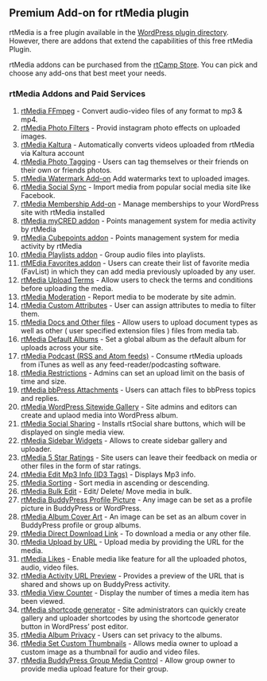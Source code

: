## Premium Add-on for rtMedia plugin

rtMedia is a free plugin available in the [WordPress plugin directory](https://wordpress.org/plugins/buddypress-media). However, there are addons that extend the capabilities of this free rtMedia Plugin.

rtMedia addons can be purchased from the [rtCamp Store](https://rtcamp.com/products/). You can pick and choose any add-ons that best meet your needs.

### rtMedia Addons and Paid Services

1. [rtMedia FFmpeg](../addons/ffmpeg.md) - Convert audio-video files of any format to mp3 & mp4.
2. [rtMedia Photo Filters](../addons/rtmedia-instagram.md) - Provid instagram photo effects on uploaded images.
3. [rtMedia Kaltura](../addons/rtmedia-kaltura-addon.md) - Automatically converts videos uploaded from rtMedia via Kaltura account
4. [rtMedia Photo Tagging](../addons/photo-tagging.md) - Users can tag themselves or their friends on their own or friends photos.
5. [rtMedia Watermark Add-on](../addons/rtmedia-watermark.md) Add watermarks text to uploaded images.
6. [rtMedia Social Sync](../addons/rtmedia-social-sync.md) - Import media from popular social media site like Facebook.
7. [rtMedia Membership Add-on](../addons/membership.md) - Manage memberships to your WordPress site with rtMedia installed
8. [rtMedia myCRED addon](../addons/mycred.md) - Points management system for media activity by rtMedia
9. [rtMedia Cubepoints addon](../addons/cubepoints.md) - Points management system for media activity by rtMedia
10. [rtMedia Playlists addon](../addons/playlists.md) - Group audio files into playlists.
11. [rtMEdia Favorites addon](../addons/favorites.md) - Users can create their list of favorite media (FavList) in which they can add media previously uploaded by any user.
12. [rtMedia Upload Terms](../addons/upload-terms.md) - Allow users to check the terms and conditions before uploading the media.
13. [rtMedia Moderation](../addons/moderation.md) - Report media to be moderate by site admin.
14. [rtMedia Custom Attributes](../addons/custom-attributes.md) - User can assign attributes to media to filter them.
15. [rtMedia Docs and Other files](../addons/docs-and-other-files.md) - Allow users to upload document types as well as other ( user specified extension files ) files from media tab.
16. [rtMedia Default Albums](../addons/rtmedia-default-albums.md) - Set a global album as the default album for uploads across your site.
17. [rtMedia Podcast (RSS and Atom feeds)](../addons/podcast.md) - Consume rtMedia uploads from iTunes as well as any feed-reader/podcasting software.
18. [rtMedia Restrictions](../addons/restrictions.md) - Admins can set an upload limit on the basis of time and size.
19. [rtMedia bbPress Attachments](../addons/bbpress-attachments.md) - Users can attach files to bbPress topics and replies.
20. [rtMedia WordPress Sitewide Gallery](../addons/wordpress-sidewide-gallery.md) - Site admins and editors can create and uplaod media into WordPress album.
21. [rtMedia Social Sharing](../addons/social-sharing.md) - Installs rtSocial share buttons, which will be displayed on single media view.
22. [rtMedia Sidebar Widgets](../addons/sidebar-widgets.md) - Allows to create sidebar gallery and uploader.
23. [rtMedia 5 Star Ratings](../addons/ratings.md) - Site users can leave their feedback on media or other files in the form of star ratings.
24. [rtMedia Edit Mp3 Info (ID3 Tags)](../addons/edit-mp3-info.md) - Displays Mp3 info.
25. [rtMedia Sorting](../addons/sorting.md) - Sort media in ascending or descending.
26. [rtMedia Bulk Edit](../addons/bulk-edit.md) - Edit/ Delete/ Move media in bulk.
27. [rtMedia BuddyPress Profile Picture](../addons/set-image-as-profile-picture.md) - Any image can be set as a profile picture in BuddyPress or WordPress.
28. [rtMedia Album Cover Art](../addons/album-cover-art.md) - An image can be set as an album cover in BuddyPress profile or group albums.
29. [rtMedia Direct Download Link](../addons/direct-download-link.md) - To download a media or any other file.
30. [rtMedia Upload by URL](../addons/url-upload.md) - Upload media by providing the URL for the media.
31. [rtMedia Likes](../addons/likes.md) - Enable media like feature for all the uploaded photos, audio, video files.
32. [rtMedia Activity URL Preview](../addons/activity-preview-url.md) - Provides a preview of the URL that is shared and shows up on BuddyPress activity.
33. [rtMedia View Counter](../addons/view-counter.md) - Display the number of times a media item has been viewed.
34. [rtMedia shortcode generator](../addons/shortcode-generator.md) - Site administrators can quickly create gallery and uploader shortcodes by using the shortcode generator button in WordPress’ post editor.
35. [rtMedia Album Privacy](../addons/album-privacy.md) - Users can set privacy to the albums.
36. [rtMedia Set Custom Thumbnails](../addons/set-custom-thumbnail.md) - Allows media owner to upload a custom image as a thumbnail for audio and video files.
37. [rtMedia BuddyPress Group Media Control](../addons/buddypress-group-media-control.md) - Allow group owner to provide media upload feature for their group.
